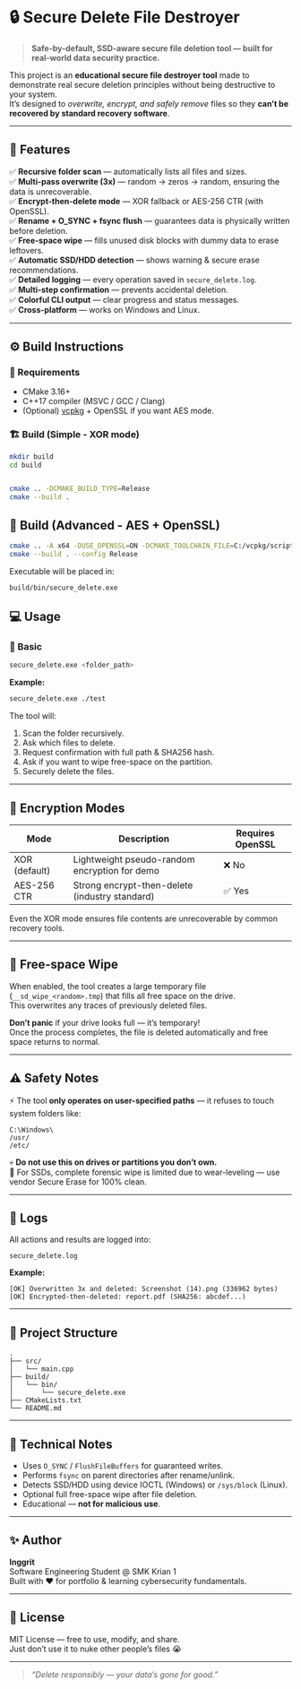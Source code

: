 # 🔒 Secure Delete File Destroyer

> **Safe-by-default, SSD-aware secure file deletion tool — built for real-world data security practice.**

This project is an **educational secure file destroyer tool** made to demonstrate real secure deletion principles without being destructive to your system.  
It’s designed to *overwrite, encrypt, and safely remove* files so they **can’t be recovered by standard recovery software**.

---

## 🚀 Features

✅ **Recursive folder scan** — automatically lists all files and sizes.  
✅ **Multi-pass overwrite (3x)** — random → zeros → random, ensuring the data is unrecoverable.  
✅ **Encrypt-then-delete mode** — XOR fallback or AES-256 CTR (with OpenSSL).  
✅ **Rename + O_SYNC + fsync flush** — guarantees data is physically written before deletion.  
✅ **Free-space wipe** — fills unused disk blocks with dummy data to erase leftovers.  
✅ **Automatic SSD/HDD detection** — shows warning & secure erase recommendations.  
✅ **Detailed logging** — every operation saved in `secure_delete.log`.  
✅ **Multi-step confirmation** — prevents accidental deletion.  
✅ **Colorful CLI output** — clear progress and status messages.  
✅ **Cross-platform** — works on Windows and Linux.

---

## ⚙️ Build Instructions

### 🧩 Requirements
- CMake 3.16+
- C++17 compiler (MSVC / GCC / Clang)
- (Optional) [vcpkg](https://github.com/microsoft/vcpkg) + OpenSSL if you want AES mode.

### 🏗️ Build (Simple - XOR mode)
```bash
mkdir build
cd build


cmake .. -DCMAKE_BUILD_TYPE=Release
cmake --build .
```

## 🧠 Build (Advanced - AES + OpenSSL)
```bash
cmake .. -A x64 -DUSE_OPENSSL=ON -DCMAKE_TOOLCHAIN_FILE=C:/vcpkg/scripts/buildsystems/vcpkg.cmake
cmake --build . --config Release
```
Executable will be placed in:
```bash
build/bin/secure_delete.exe
```
## 💻 Usage

### 🔹 Basic
```bash
secure_delete.exe <folder_path>
```

**Example:**
```bash
secure_delete.exe ./test
```

The tool will:
1. Scan the folder recursively.
2. Ask which files to delete.
3. Request confirmation with full path & SHA256 hash.
4. Ask if you want to wipe free-space on the partition.
5. Securely delete the files.

---

## 🧩 Encryption Modes

| Mode | Description | Requires OpenSSL |
|------|--------------|------------------|
| XOR (default) | Lightweight pseudo-random encryption for demo | ❌ No |
| AES-256 CTR | Strong encrypt-then-delete (industry standard) | ✅ Yes |

Even the XOR mode ensures file contents are unrecoverable by common recovery tools.

---

## 🧹 Free-space Wipe

When enabled, the tool creates a large temporary file (`__sd_wipe_<random>.tmp`) that fills all free space on the drive.  
This overwrites any traces of previously deleted files.

**Don’t panic** if your drive looks full — it’s temporary!  
Once the process completes, the file is deleted automatically and free space returns to normal.

---

## ⚠️ Safety Notes

⚡ The tool **only operates on user-specified paths** — it refuses to touch system folders like:
```
C:\Windows\
/usr/
/etc/
```

💀 **Do not use this on drives or partitions you don’t own.**  
🧠 For SSDs, complete forensic wipe is limited due to wear-leveling — use vendor Secure Erase for 100% clean.

---

## 📜 Logs

All actions and results are logged into:
```
secure_delete.log
```

**Example:**
```
[OK] Overwritten 3x and deleted: Screenshot (14).png (336962 bytes)
[OK] Encrypted-then-deleted: report.pdf (SHA256: abcdef...)
```

---

## 📂 Project Structure

```
.
├── src/
│   └── main.cpp
├── build/
│   └── bin/
│       └── secure_delete.exe
├── CMakeLists.txt
└── README.md
```

---

## 🧠 Technical Notes

- Uses `O_SYNC` / `FlushFileBuffers` for guaranteed writes.  
- Performs `fsync` on parent directories after rename/unlink.  
- Detects SSD/HDD using device IOCTL (Windows) or `/sys/block` (Linux).  
- Optional full free-space wipe after file deletion.  
- Educational — **not for malicious use**.

---

## ✨ Author

**Inggrit**  
Software Engineering Student @ SMK Krian 1  
Built with ❤️ for portfolio & learning cybersecurity fundamentals.

---

## 📜 License

MIT License — free to use, modify, and share.  
Just don’t use it to nuke other people’s files 😭

---

> _“Delete responsibly — your data’s gone for good.”_
